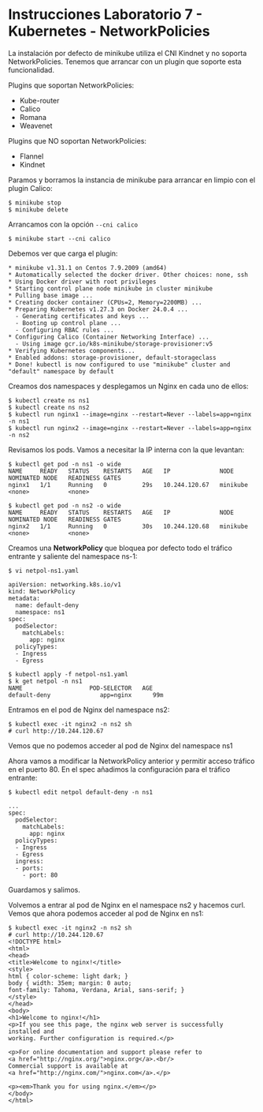 # Instrucciones Laboratorio 7 - Kubernetes - NetworkPolicies

La instalación por defecto de minikube utiliza el CNI Kindnet y no soporta NetworkPolicies. Tenemos que arrancar con un plugin que soporte esta funcionalidad.

Plugins que soportan NetworkPolicies:
- Kube-router
- Calico
- Romana
- Weavenet
	
Plugins que NO soportan NetworkPolicies:
- Flannel
- Kindnet

Paramos y borramos la instancia de minikube para arrancar en limpio con el plugin Calico:

	$ minikube stop
	$ minikube delete

Arrancamos con la opción `--cni calico`

	$ minikube start --cni calico

Debemos ver que carga el plugin:

	* minikube v1.31.1 on Centos 7.9.2009 (amd64)
	* Automatically selected the docker driver. Other choices: none, ssh
	* Using Docker driver with root privileges
	* Starting control plane node minikube in cluster minikube
	* Pulling base image ...
	* Creating docker container (CPUs=2, Memory=2200MB) ...
	* Preparing Kubernetes v1.27.3 on Docker 24.0.4 ...
	  - Generating certificates and keys ...
	  - Booting up control plane ...
	  - Configuring RBAC rules ...
	* Configuring Calico (Container Networking Interface) ...
	  - Using image gcr.io/k8s-minikube/storage-provisioner:v5
	* Verifying Kubernetes components...
	* Enabled addons: storage-provisioner, default-storageclass
	* Done! kubectl is now configured to use "minikube" cluster and "default" namespace by default

Creamos dos namespaces y desplegamos un Nginx en cada uno de ellos:

	$ kubectl create ns ns1
	$ kubectl create ns ns2
	$ kubectl run nginx1 --image=nginx --restart=Never --labels=app=nginx -n ns1
	$ kubectl run nginx2 --image=nginx --restart=Never --labels=app=nginx -n ns2

Revisamos los pods. Vamos a necesitar la IP interna con la que levantan:

	$ kubectl get pod -n ns1 -o wide
	NAME     READY   STATUS    RESTARTS   AGE   IP              NODE       NOMINATED NODE   READINESS GATES
	nginx1   1/1     Running   0          29s   10.244.120.67   minikube   <none>           <none>

	$ kubectl get pod -n ns2 -o wide
	NAME     READY   STATUS    RESTARTS   AGE   IP              NODE       NOMINATED NODE   READINESS GATES
	nginx2   1/1     Running   0          30s   10.244.120.68   minikube   <none>           <none>

Creamos una **NetworkPolicy** que bloquea por defecto todo el tráfico entrante y saliente del namespace ns-1:

	$ vi netpol-ns1.yaml

	apiVersion: networking.k8s.io/v1
	kind: NetworkPolicy
	metadata:
	  name: default-deny
	  namespace: ns1
	spec:
	  podSelector:
	    matchLabels:
	      app: nginx
	  policyTypes:
	  - Ingress
	  - Egress

	$ kubectl apply -f netpol-ns1.yaml
	$ k get netpol -n ns1
	NAME                   POD-SELECTOR   AGE
	default-deny	          app=nginx      99m

Entramos en el pod de Nginx del namespace ns2:

	$ kubectl exec -it nginx2 -n ns2 sh
	# curl http://10.244.120.67

Vemos que no podemos acceder al pod de Nginx del namespace ns1

Ahora vamos a modificar la NetworkPolicy anterior y permitir acceso tráfico en el puerto 80. En el spec añadimos la configuración para el tráfico entrante:

	$ kubectl edit netpol default-deny -n ns1
	
	...
	spec:
	  podSelector:
	    matchLabels:
	      app: nginx
	  policyTypes:
	  - Ingress
	  - Egress
	  ingress:
	  - ports:
	    - port: 80

Guardamos y salimos.

Volvemos a entrar al pod de Nginx en el namespace ns2 y hacemos curl. Vemos que ahora podemos acceder al pod de Nginx en ns1:

	$ kubectl exec -it nginx2 -n ns2 sh
	# curl http://10.244.120.67
	<!DOCTYPE html>
	<html>
	<head>
	<title>Welcome to nginx!</title>
	<style>
	html { color-scheme: light dark; }
	body { width: 35em; margin: 0 auto;
	font-family: Tahoma, Verdana, Arial, sans-serif; }
	</style>
	</head>
	<body>
	<h1>Welcome to nginx!</h1>
	<p>If you see this page, the nginx web server is successfully installed and
	working. Further configuration is required.</p>
	
	<p>For online documentation and support please refer to
	<a href="http://nginx.org/">nginx.org</a>.<br/>
	Commercial support is available at
	<a href="http://nginx.com/">nginx.com</a>.</p>
	
	<p><em>Thank you for using nginx.</em></p>
	</body>
	</html>


